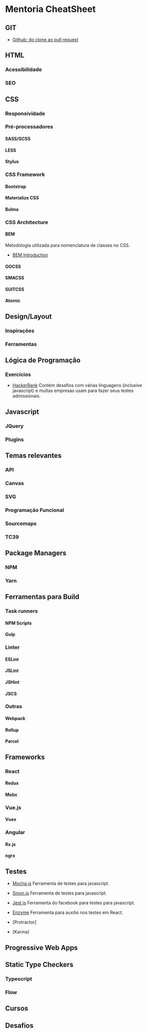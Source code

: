 # Mentoria CheatSheet

## GIT

* [Github: do clone ao pull request](https://blog.da2k.com.br/2015/02/04/git-e-github-do-clone-ao-pull-request/)

## HTML

### Acessibilidade

### SEO

## CSS

### Responsividade

### Pré-processadores

#### SASS/SCSS

#### LESS

#### Stylus

### CSS Framework

#### Bootstrap

#### Materialize CSS

#### Bulma
### CSS Architecture

#### BEM

Metodologia utilizada para nomenclatura de classes no CSS.

* [BEM Introduction](http://getbem.com/introduction/)

#### OOCSS

#### SMACSS

#### SUITCSS

#### Atomic

## Design/Layout

### Inspirações

### Ferramentas

## Lógica de Programação

### Exercícios

* [HackerRank](https://www.hackerrank.com)
Contém desafios com várias linguagens (inclusive javascript) e muitas empresas usam para fazer seus testes admissionais.


## Javascript

### JQuery

### Plugins

## Temas relevantes

### API

### Canvas

### SVG

### Programação Funcional

### Sourcemaps

### TC39

## Package Managers

### NPM

### Yarn

## Ferramentas para Build

### Task runners
#### NPM Scripts

#### Gulp

### Linter

#### ESLint

#### JSLint

#### JSHint

#### JSCS

### Outras

#### Webpack

#### Rollup

#### Parcel

## Frameworks

### React

#### Redux

#### Mobx

### Vue.js

#### Vuex

### Angular

#### Rx.js

#### ngrx

## Testes

* [Mocha.js](https://mochajs.org/)
Ferramenta de testes para javascript.

* [Sinon.js](http://sinonjs.org/)
Ferramenta de testes para javascript.

* [Jest.js](https://jestjs.io/)
Ferramenta do facebook para testes para javascript.

* [Enzyme](https://github.com/airbnb/enzyme)
Ferramenta para auxílio nos testes em React.

* [Protractor]

* [Karma]

## Progressive Web Apps

## Static Type Checkers

### Typescript
### Flow
## Cursos

## Desafios
